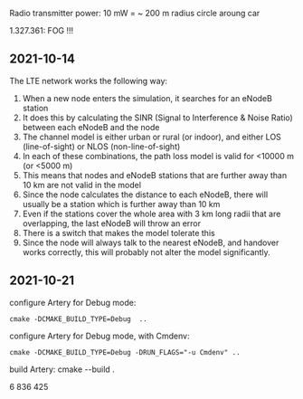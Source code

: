Radio transmitter power: 10 mW = ~ 200 m radius circle aroung car

1.327.361: FOG !!!

## 2021-10-14

The LTE network works the following way:
1. When a new node enters the simulation, it searches for an eNodeB station
2. It does this by calculating the SINR (Signal to Interference & Noise Ratio) between each eNodeB and the node
3. The channel model is either urban or rural (or indoor), and either LOS (line-of-sight) or NLOS (non-line-of-sight)
4. In each of these combinations, the path loss model is valid for <10000 m (or <5000 m)
5. This means that nodes and eNodeB stations that are further away than 10 km are not valid in the model
6. Since the node calculates the distance to each eNodeB, there will usually be a station which is further away than 10 km
7. Even if the stations cover the whole area with 3 km long radii that are overlapping, the last eNodeB will throw an error
8. There is a switch that makes the model tolerate this
9. Since the node will always talk to the nearest eNodeB, and handover works correctly, this will probably not alter the model significantly.

## 2021-10-21

configure Artery for Debug mode:
```
cmake -DCMAKE_BUILD_TYPE=Debug  ..
```

configure Artery for Debug mode, with Cmdenv:
```
cmake -DCMAKE_BUILD_TYPE=Debug -DRUN_FLAGS="-u Cmdenv" ..
```

build Artery:
cmake --build .

6 836 425
